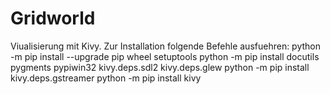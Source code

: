 # Gridworld
Viualisierung mit Kivy. Zur Installation folgende Befehle ausfuehren:
python -m pip install --upgrade pip wheel setuptools
python -m pip install docutils pygments pypiwin32 kivy.deps.sdl2 kivy.deps.glew
python -m pip install kivy.deps.gstreamer
python -m pip install kivy
